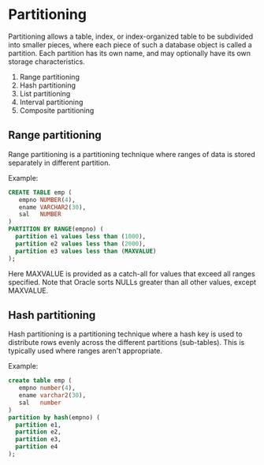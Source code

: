 # Partitioning

Partitioning allows a table, index, or index-organized table to be subdivided into smaller pieces, where each piece of such a database object is called a partition. Each partition has its own name, and may optionally have its own storage characteristics.

1. Range partitioning
2. Hash partitioning
3. List partitioning
4. Interval partitioning
5. Composite partitioning

## Range partitioning
Range partitioning is a partitioning technique where ranges of data is stored separately in different partition.

Example:  
```sql
CREATE TABLE emp (
   empno NUMBER(4), 
   ename VARCHAR2(30), 
   sal   NUMBER
) 
PARTITION BY RANGE(empno) (
  partition e1 values less than (1000), 
  partition e2 values less than (2000), 
  partition e3 values less than (MAXVALUE)
); 
```
Here MAXVALUE is provided as a catch-all for values that exceed all ranges specified. Note that Oracle sorts NULLs greater than all other values, except MAXVALUE.  

## Hash partitioning
Hash partitioning is a partitioning technique where a hash key is used to distribute rows evenly across the different partitions (sub-tables). This is typically used where ranges aren't appropriate.  

Example:
```sql
create table emp (
   empno number(4), 
   ename varchar2(30), 
   sal   number
) 
partition by hash(empno) (
  partition e1, 
  partition e2, 
  partition e3,
  partition e4
);
```

